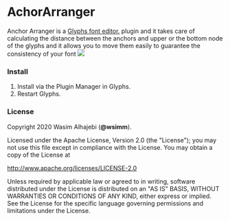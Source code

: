 # AchorArranger
Anchor Arranger is a <a href="http://glyphsapp.com/">Glyphs font editor.</a> plugin and it takes care of calculating the distance between the anchors and upper or the bottom node of the  glyphs and it allows you to move them easily to guarantee the consistency of your font
<img src="https://github.com/wsimm/AchorArranger/blob/master/anchorArranger.gif?raw=true">
### Install

1. Install via the Plugin Manager in Glyphs.
2. Restart Glyphs.




### License

Copyright 2020 Wasim Alhajebi (**@wsimm**).

Licensed under the Apache License, Version 2.0 (the "License");
you may not use this file except in compliance with the License.
You may obtain a copy of the License at

http://www.apache.org/licenses/LICENSE-2.0

Unless required by applicable law or agreed to in writing, software
distributed under the License is distributed on an "AS IS" BASIS,
WITHOUT WARRANTIES OR CONDITIONS OF ANY KIND, either express or implied.
See the License for the specific language governing permissions and
limitations under the License.
